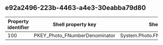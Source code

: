 ## e92a2496-223b-4463-a4e3-30eabba79d80

Property identifier | Shell property key | Shell name | Alias
--- | --- | --- | ---
100 | PKEY_Photo_FNumberDenominator | System.Photo.FNumberDenominator | 

